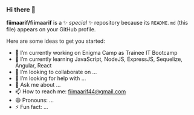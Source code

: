 ### Hi there 👋

**fiimaarif/fiimaarif** is a ✨ _special_ ✨ repository because its `README.md` (this file) appears on your GitHub profile.

Here are some ideas to get you started:

- 🔭 I’m currently working on Enigma Camp as Trainee IT Bootcamp
- 🌱 I’m currently learning JavaScript, NodeJS, ExpressJS, Sequelize, Angular, React
- 👯 I’m looking to collaborate on ...
- 🤔 I’m looking for help with ...
- 💬 Ask me about ...
- 📫 How to reach me: fiimaarif44@gmail.com
- 😄 Pronouns: ...
- ⚡ Fun fact: ...
